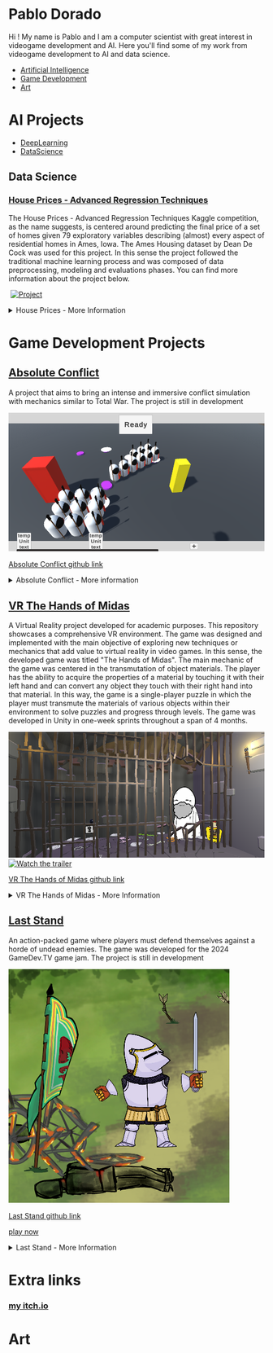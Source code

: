 # Pablo Dorado

Hi ! My name is Pablo and I am a computer scientist with great interest in videogame development and AI. Here you'll find some of my work from videogame development to AI and data science. 

- [Artificial Intelligence](#ai-projects)
- [Game Development](#game-development-projects)
- [Art](#art)

# AI Projects

-  [DeepLearning](#deep-Learning)
-  [DataScience](#Data-science)

## Data Science

### [House Prices - Advanced Regression Techniques](https://www.kaggle.com/doradopablo)
The House Prices - Advanced Regression Techniques Kaggle competition, as the name suggests, is centered around predicting the final price of a set of homes given 79 exploratory variables describing (almost) every aspect of residential homes in Ames, Iowa. The Ames Housing dataset by Dean De Cock was used for this project. In this sense the project followed the traditional machine learning process and was composed of data preprocessing, modeling and evaluations phases. You can find more information about the project below. 

![]()
[![Project](https://img.shields.io/badge/Kaggle-Project-blue.svg)]()


<details>
  <summary>House Prices - More Information</summary>

  <h4>Description</h4>
    <ul>
      <p> I just went chat gpt do everything and click submit </p>
    </ul>
  <h4>Challenges</h4>
    <ul>
      <p>it was super easy hehehe</p>
    </ul>
</details>


# Game Development Projects

## [Absolute Conflict](https://github.com/MagifulKoala/Absoulte-conflict)
A project that aims to bring an intense and immersive conflict simulation with mechanics similar to Total War. The project is still in development

![](https://github.com/MagifulKoala/MagifulKoala.github.io/blob/main/images/thumbnail.png?raw=true)

[Absolute Conflict github link](https://github.com/MagifulKoala/Absoulte-conflict/)


<details>
  <summary> Absolute Conflict - More information </summary>

  <h4>Goals</h4>

  <ul>
    <li> <strong>UI</strong> </li>
    <p> Players must be able to assemble an army and effectly interact with the UI to control it and battle agaisnt an opponent. </p>
    <li> <strong>Accurate Unit Deployment</strong> </li>
    <p> Depending on unit size and spawn restrictions the unit must be able to spawn with no errors in the field of battle. On spawn, units take a rectangular formation with rows and columns of soldiers </p>
    <li> <strong> Unit Point Movement </strong></li>
    <p> Once deployed units must be able to move as a whole towards its destination point </p>
    <li> <strong>Unit Combat</strong> </li>
    <p> Rudimentary combat between units. Soldiers within each unit must be able to enter combar with opposing units. As soldiers die new soldiers must take their place until there are no soldiers left </p>
  </ul>
  
  <h4> <strong> Challenges </strong> </h4>
    <p>Even though Unity has options to directly manipulate the local transformation of an object, I decided to work with global transformation as a challenge. This decition put to test my linear algebra skills.
For example, in order to move the camera effectively through the combat zone I had to keep in mind where the local 'z' axis of the camera was so that I could apply the appropiate translation vector. In order
to do this I used a rotation matrix to determine the local forward vector. To define the rotation Matrix matrices corresponding to the x,y and z rotation were multiplied. Since matrix multiplication is non-commutative I was puzzled to which combination to use. I had to go into the Unity documentation and find out their definition for euler angles. Once I had that I was able to correctly create the rotation matrix. As I mentioned before,
the rotation matrix allowed me to define the forward facing vector of the camera. Once I had this vector not only was I able to move the camera effectly buy raycast from the camera in that direction could be cast in order to controll the different units in the game. </p>
  
</details>


## [VR The Hands of Midas](https://github.com/MagifulKoala/VRProyectoDeGrado)
A Virtual Reality project developed for academic purposes. This repository showcases a comprehensive VR environment. The game was designed and implemented with the main objective of exploring new techniques
or mechanics that add value to virtual reality in video games. In this sense, the developed game was titled "The Hands of Midas". The main mechanic of the game was centered in the transmutation of object materials. The player has the ability to acquire the properties of a material by
touching it with their left hand and can convert any object they touch with their
right hand into that material. In this way, the game is a single-player puzzle in
which the player must transmute the materials of various objects within their environment to solve puzzles and progress through levels. The game was developed
in Unity in one-week sprints throughout a span of 4 months.

![](https://github.com/MagifulKoala/MagifulKoala.github.io/blob/main/images/Thumbnail.png?raw=true)
[![Watch the trailer](https://img.shields.io/badge/Watch%20Trailer-red?style=flat&logo=YouTube&logoColor=white&labelColor=grey)](https://youtu.be/WPqeUfSemp4)


[VR The Hands of Midas github link](https://github.com/MagifulKoala/VRProyectoDeGrado/)

<details>
  <summary>VR The Hands of Midas - More Information</summary>
  <h4>Goals</h4>

  <ul>
    <li> <strong>Functional material transmutation mechanics</strong> </li>
    <p> Successfully implemented material transmutation mechanics allowing the player to interact with a wide variety of materials and transmute their properties between them. Each material has its own properties and can effectively interact with other materials and, in some cases, with its environment.</p>
    <li> <strong>Functional level management and progression</strong> </li>
    <p>Successfully implemented various levels. Each level has its own level control that successfully handles dialogue with npc, progression, triggering events and puzzle mechanics, among others.</p>
    <li><strong>Functional VR rig</strong></li>
    <p>Functional VR rig that the player can control easily and that minimizes factors such as motion sickness. The rig implements player movement controls such as teleportation and joystick movement. Haptic feedback is available. 3d physics based functional hands models are implemented.</p>
  <li><strong>Interactable assets and levels</strong></li>
  <p>Implemented various  assets and props for level and puzzle construction. Most props can interact with other props and the environment and hold material transmutation mechanics. Added custom shaders to props the player can interact with in order to make them more visible during gameplay. 
</p>
 </ul>
  
  <h4>Challenges</h4>
  
  <ul>
    <li> <strong>VR motion sickness and playtesting</strong> </li>
    <p> Among the many challenges faced during the development of this project there are 3 major ones worth a mention. The first one was a time constraint linked with a lack of experience with VR development. This was my first project involving VR in game development and the project was expected to be fully functional at the end of a 16 week period. This meant I had to manage my time effectively to learn how VR was implemented while maintaining steady progress on the development of the game. Additionally, at the time of development, I had limited access to a VR headset, this meant I could only play test any builds at the end of the week. Finally, motion sickness is a very common problem with VR games. I had to manage available resources as much as possible to minimize the impact of motion sickness in gameplay. For example, I implemented fully functional, physics based, 3d hands on the player rig making the experience significantly smoother. </p>
  </ul>
  
</details>


## [Last Stand](https://github.com/MagifulKoala/LastStand)
An action-packed game where players must defend themselves against a horde of undead enemies. The game was developed for the 2024 GameDev.TV game jam. The project is still in development

![](https://github.com/MagifulKoala/MagifulKoala.github.io/blob/main/images/newThumbnail.png?raw=true)

[Last Stand github link](https://github.com/MagifulKoala/LastStand/)

[play now](https://magifulkoala.itch.io/the-last-stand)

<details>
  <summary>Last Stand - More Information</summary>
  <h4>Goals</h4>

  <ul>
    <li> <strong>functional game loop</strong> </li>
    <p>Turn in a game at the end of the jam with a fully functional game loop. In this case it meant being able to start the game, fight and survive waves of enemies while getting points from defeating them and eventually being overwhelmed and being defeated. From this point the player could see his final score and restart the game if they wished. Additionally have a functioning UI for the player to interact with the main menu, pause the game and quit.</p>
    <li> <strong>art & animations</strong> </li>
    <p>Create and successfully implement art and animations for all assets in the game. In this sense I created the background, enemies and props. The player and enemies both had functioning animation controllers in order to give a better gameplay experience. </p>
    <li><strong>Enemy AI</strong></li>
    <p>Implement functioning AI capable of following the player regardless of where they were located on the map, inflicting damage on them and being killed given points that add to the players’ final score in the end. </p>
  </ul>
  
  <h4>Challenges</h4>
  
  <ul>
    <li> <strong>solo game jam</strong> </li>
    <p>As mentioned in the description for the project, it was done for a game jam. Given the tight time constraints and the fact I was the only person working on the project I had to manage my time and resources to produce the best possible game I could make. I divided my schedule into pre production, production and postproduction. The preproduction took care of the planning and during the production phase I did most of the programming. A few days before submission I had finished most of the programming side of things. I only had to debug and optimize some aspects of the game. However I hadn't progressed in the art and animation side of things making the game functional but not really good to look at. This was a major challenge. In a couple of days I had to draw and animate all the assets for the game and debug what I could in the little time I had left. At the end I managed to turn into a functional state. However, I believe with better time management and foresight on how long the art and animation was going to take I could have gotten way better results.</p>
  </ul>
</details>

# Extra links
### [my itch.io](https://magifulkoala.itch.io/)

# Art


